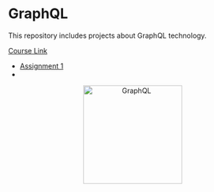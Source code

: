 # GraphQL

This repository includes projects about GraphQL technology.

[Course Link](https://app.patika.dev/courses/graphql/)

- [Assignment 1](/Assignment_1/)
- 

<p align="center">
 <img src="https://graphql.org/img/og-image.png" alt="GraphQL" width="200"/>
</p>